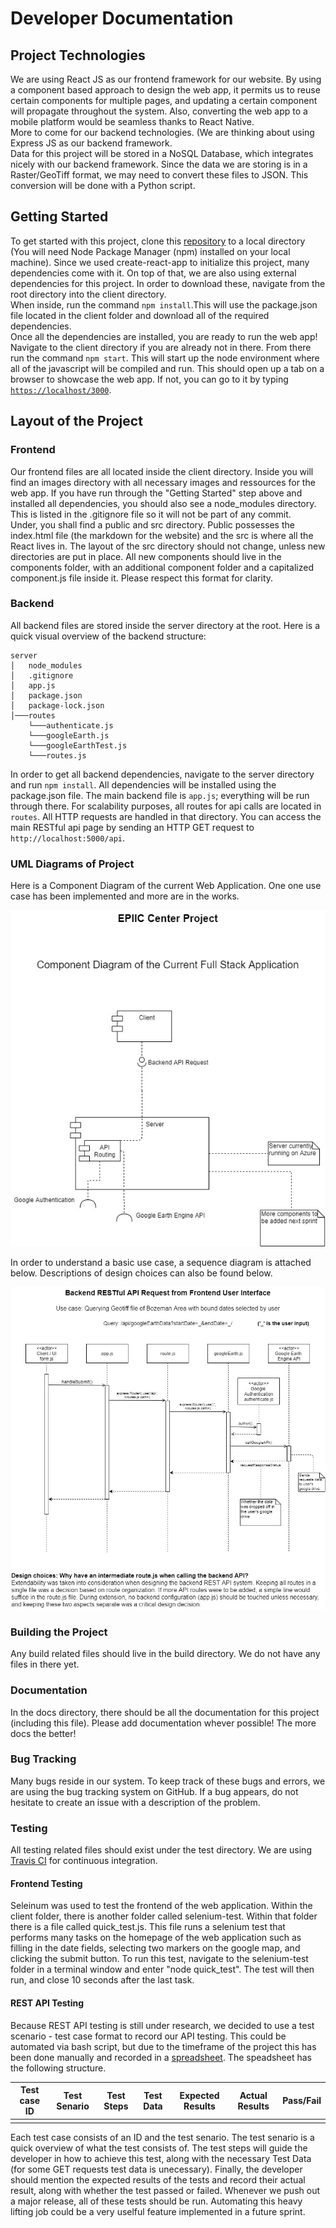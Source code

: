 # Developer Documentation

## Project Technologies

We are using React JS as our frontend framework for our website. By using a component based approach to design the web app, it permits us to reuse certain components for multiple pages, and updating a certain component will propagate throughout the system. Also, converting the web app to a mobile platform would be seamless thanks to React Native.\
More to come for our backend technologies. (We are thinking about using Express JS as our backend framework.\
Data for this project will be stored in a NoSQL Database, which integrates nicely with our backend framework. Since the data we are storing is in a Raster/GeoTiff format, we may need to convert these files to JSON. This conversion will be done with a Python script.

## Getting Started

To get started with this project, clone this [repository](https://github.com/julianryorex/EPIIC-Project) to a local directory (You will need Node Package Manager (npm) installed on your local machine). Since we used create-react-app to initialize this project, many dependencies come with it. On top of that, we are also using external dependencies for this project. In order to download these, navigate from the root directory into the client directory.\
When inside, run the command `npm install`.This will use the package.json file located in the client folder and download all of the required dependencies.\
Once all the dependencies are installed, you are ready to run the web app! Navigate to the client directory if you are already not in there. From there run the command `npm start`. This will start up the node environment where all of the javascript will be compiled and run. This should open up a tab on a browser to showcase the web app. If not, you can go to it by typing [`https://localhost/3000`](https://localhost/3000).

## Layout of the Project

### Frontend

Our frontend files are all located inside the client directory. Inside you will find an images directory with all necessary images and ressources for the web app. If you have run through the "Getting Started" step above and installed all dependencies, you should also see a node_modules directory. This is listed in the .gitignore file so it will not be part of any commit.\
Under, you shall find a public and src directory. Public possesses the index.html file (the markdown for the website) and the src is where all the React lives in. The layout of the src directory should not change, unless new directories are put in place. All new components should live in the components folder, with an additional component folder and a capitalized component.js file inside it. Please respect this format for clarity.

### Backend

All backend files are stored inside the server directory at the root. Here is a quick visual overview of the backend structure:

```
server
│   node_modules
│   .gitignore
│   app.js
│   package.json
│   package-lock.json
│───routes
    └───authenticate.js
    └───googleEarth.js
    └───googleEarthTest.js
    └───routes.js
```

In order to get all backend dependencies, navigate to the server directory and run `npm install`. All dependencies will be installed using the package.json file.
The main backend file is `app.js`; everything will be run through there. For scalability purposes, all routes for  api calls are located in `routes`. All HTTP requests are handled in that directory. You can access the main RESTful api page by sending an HTTP GET request to `http://localhost:5000/api`.

### UML Diagrams of Project

Here is a Component Diagram of the current Web Application. One one use case has been implemented and more are in the works.

![Component Diagram](./componentDiagram.jpg)

In order to understand a basic use case, a sequence diagram is attached below. Descriptions of design choices can also be found below.

![Sequence Diagram](./sequenceDiagram.jpg)

### Building the Project

Any build related files should live in the build directory. We do not have any files in there yet.

### Documentation

In the docs directory, there should be all the documentation for this project (including this file). Please add documentation whever possible! The more docs the better!

### Bug Tracking

Many bugs reside in our system. To keep track of these bugs and errors, we are using the bug tracking system on GitHub. If a bug appears, do not hesitate to create an issue with a description of the problem.

### Testing

All testing related files should exist under the test directory. We are using [Travis CI](https://travis-ci.org/) for continuous integration.

#### Frontend Testing

Seleinum was used to test the frontend of the web application. Within the client folder, there is another folder called selenium-test. Within that folder there is a file called quick_test.js. This file runs a selenium test that performs many tasks on the homepage of the web application such as filling in the date fields, selecting two markers on the google map, and clicking the submit button. To run this test, navigate to the selenium-test folder in a terminal window and enter "node quick_test". The test will then run, and close 10 seconds after the last task.

#### REST API Testing

Because REST API testing is still under research, we decided to use a test scenario - test case format to record our API testing. This could be automated via bash script, but due to the timeframe of the project this has been done manually and recorded in a [spreadsheet](https://docs.google.com/spreadsheets/d/1sJojYqtSzPRIkcFyqCkycDI9W3SP1zZoOlOb0ePXW3k/edit?usp=sharing).
The speadsheet has the following structure.

Test case ID | Test Senario | Test Steps | Test Data | Expected Results | Actual Results | Pass/Fail
--- | --- | --- | --- | --- | --- | ---
 |  |  |  |  |  |  

Each test case consists of an ID and the test senario. The test senario is a quick overview of what the test consists of. The test steps will guide the developer in how to achieve this test, along with the necessary Test Data (for some GET requests test data is unecessary). Finally, the developer should mention the expected results of the tests and record their actual result, along with whether the test passed or failed.
Whenever we push out a major release, all of these tests should be run. Automating this heavy lifting job could be a very uselful feature implemented in a future sprint.

